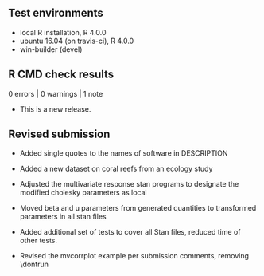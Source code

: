 ## Test environments
* local R installation, R 4.0.0
* ubuntu 16.04 (on travis-ci), R 4.0.0
* win-builder (devel)

## R CMD check results

0 errors | 0 warnings | 1 note

* This is a new release.

## Revised submission

* Added single quotes to the names of software in DESCRIPTION

* Added a new dataset on coral reefs from an ecology study

* Adjusted the multivariate response stan programs to designate the modified cholesky parameters as local

* Moved beta and u parameters from generated quantities to transformed parameters in all stan files

* Added additional set of tests to cover all Stan files, reduced time of other tests. 

* Revised the mvcorrplot example per submission comments, removing \dontrun
